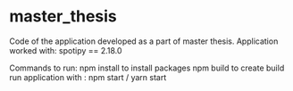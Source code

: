 # master_thesis

Code of the application developed as a part of master thesis.
Application worked with:
spotipy == 2.18.0

Commands to run:
npm install to install packages
npm build to create build
run application with : npm start / yarn start

